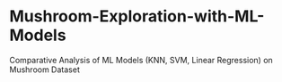 # Mushroom-Exploration-with-ML-Models
Comparative Analysis of ML Models (KNN, SVM, Linear Regression) on Mushroom Dataset
